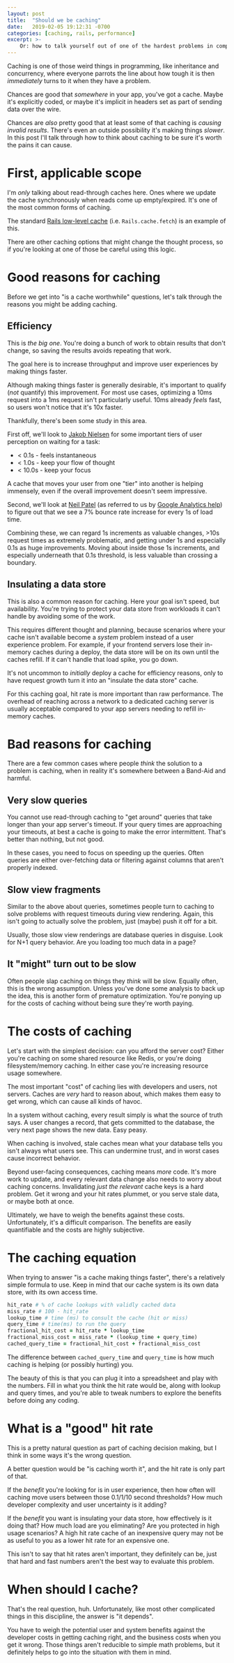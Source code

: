 ```yaml
---
layout: post
title:  "Should we be caching"
date:   2019-02-05 19:12:31 -0700
categories: [caching, rails, performance]
excerpt: >-
    Or: how to talk yourself out of one of the hardest problems in computers
---
```


Caching is one of those weird things in programming, like inheritance and concurrency, where everyone parrots the line about how tough it is then *immediately* turns to it when they have a problem.

Chances are good that *somewhere* in your app, you've got a cache. Maybe it's explicitly coded, or maybe it's implicit in headers set as part of sending data over the wire.

Chances are *also* pretty good that at least some of that caching is *causing invalid results*. There's even an outside possibility it's making things *slower*. In this post I'll talk through how to think about caching to be sure it's worth the pains it can cause.

# First, applicable scope
I'm *only* talking about read-through caches here. Ones where we update the cache synchronously when reads come up empty/expired. It's one of the most common forms of caching.

The standard [Rails low-level cache](https://guides.rubyonrails.org/caching_with_rails.html#low-level-caching) (i.e. `Rails.cache.fetch`) is an example of this.

There are other caching options that might change the thought process, so if you're looking at one of those be careful using this logic.

# Good reasons for caching
Before we get into "is a cache worthwhile" questions, let's talk through the reasons you might be adding caching.

## Efficiency
This is *the big one*. You're doing a bunch of work to obtain results that don't change, so saving the results avoids repeating that work.

The goal here is to increase throughput and improve user experiences by making things faster.

Although making things faster is generally desirable, it's important to qualify (*not* quantify) this improvement. For most use cases, optimizing a 10ms request into a 1ms request isn't particularly useful. 10ms already *feels* fast, so users won't notice that it's 10x faster.

Thankfully, there's been some study in this area.

First off, we'll look to [Jakob Nielsen](https://www.nngroup.com/articles/response-times-3-important-limits/) for some important tiers of user perception on waiting for a task:

* < 0.1s - feels instantaneous
* < 1.0s - keep your flow of thought
* < 10.0s - keep your focus

A cache that moves your user from one "tier" into another is helping immensely, even if the overall improvement doesn't seem impressive.

Second, we'll look at [Neil Patel](https://neilpatel.com/blog/loading-time/) (as referred to us by [Google Analytics help](https://support.google.com/analytics/answer/4589209?hl=en)) to figure out that we see a 7% bounce rate increase for every 1s of load time.

Combining these, we can regard 1s increments as valuable changes, >10s request times as extremely problematic, and getting under 1s and especially 0.1s as huge improvements. Moving about inside those 1s increments, and especially underneath that 0.1s threshold, is less valuable than crossing a boundary.

## Insulating a data store
This is also a common reason for caching. Here your goal isn't speed, but availability. You're trying to protect your data store from workloads it can't handle by avoiding some of the work.

This requires different thought and planning, because scenarios where your cache isn't available become a *system* problem instead of a user experience problem. For example, if your frontend servers lose their in-memory caches during a deploy, the data store will be on its own until the caches refill. If it can't handle that load spike, you go down.

It's not uncommon to *initially* deploy a cache for efficiency reasons, only to have request growth turn it into an "insulate the data store" cache.

For this caching goal, hit rate is more important than raw performance. The overhead of reaching across a network to a dedicated caching server is usually acceptable compared to your app servers needing to refill in-memory caches.

# Bad reasons for caching
There are a few common cases where people *think* the solution to a problem is caching, when in reality it's somewhere between a Band-Aid and harmful.

## Very slow queries
You cannot use read-through caching to "get around" queries that take longer than your app server's timeout. If your query times are approaching your timeouts, at best a cache is going to make the error intermittent. That's better than nothing, but not good.

In these cases, you need to focus on speeding up the queries. Often queries are either over-fetching data or filtering against columns that aren't properly indexed.

## Slow view fragments
Similar to the above about queries, sometimes people turn to caching to solve problems with request timeouts during view rendering. Again, this isn't going to actually solve the problem, just (maybe) push it off for a bit.

Usually, those slow view renderings are database queries in disguise. Look for N+1 query behavior. Are you loading too much data in a page?

## It "might" turn out to be slow
Often people slap caching on things they *think* will be slow. Equally often, this is the wrong assumption. Unless you've done some analysis to back up the idea, this is another form of premature optimization. You're ponying up for the costs of caching without being sure they're worth paying.

# The costs of caching
Let's start with the simplest decision: can you afford the server cost? Either you're caching on some shared resource like Redis, or you're doing filesystem/memory caching. In either case you're increasing resource usage somewhere.

The most important "cost" of caching lies with developers and users, not servers. Caches are *very* hard to reason about, which makes them easy to get wrong, which can cause all kinds of havoc.

In a system without caching, every result simply is what the source of truth says. A user changes a record, that gets committed to the database, the very next page shows the new data. Easy peasy.

When caching is involved, stale caches mean what your database tells you isn't always what users see. This can undermine trust, and in worst cases cause incorrect behavior.

Beyond user-facing consequences, caching means *more* code. It's more work to update, and every relevant data change also needs to worry about caching concerns. Invalidating *just the relevant* cache keys is a hard problem. Get it wrong and your hit rates plummet, or you serve stale data, or maybe both at once.

Ultimately, we have to weigh the benefits against these costs. Unfortunately, it's a difficult comparison. The benefits are easily quantifiable and the costs are highly subjective.

# The caching equation
When trying to answer "is a cache making things faster", there's a relatively simple formula to use. Keep in mind that our cache system is its own data store, with its own access time.

```ruby
hit_rate # % of cache lookups with validly cached data
miss_rate # 100 - hit_rate
lookup_time # time (ms) to consult the cache (hit or miss)
query_time # time(ms) to run the query
fractional_hit_cost = hit_rate * lookup_time
fractional_miss_cost = miss_rate * (lookup_time + query_time)
cached_query_time = fractional_hit_cost + fractional_miss_cost
```

The difference between `cached_query_time` and `query_time` is how much caching is helping (or possibly hurting) you.

The beauty of this is that you can plug it into a spreadsheet and play with the numbers. Fill in what you think the hit rate would be, along with lookup and query times, and you're able to tweak numbers to explore the benefits before doing any coding.

# What is a "good" hit rate
This is a pretty natural question as part of caching decision making, but I think in some ways it's the wrong question.

A better question would be "is caching worth it", and the hit rate is only part of that.

If the *benefit* you're looking for is in user experience, then how often will caching move users between those 0.1/1/10 second thresholds? How much developer complexity and user uncertainty is it adding?

If the *benefit* you want is insulating your data store, how effectively is it doing that? How much load are you eliminating? Are you protected in high usage scenarios? A high hit rate cache of an inexpensive query may not be as useful to you as a lower hit rate for an expensive one.

This isn't to say that hit rates aren't important, they definitely can be, just that hard and fast numbers aren't the best way to evaluate this problem.

# When should I cache?
That's the real question, huh. Unfortunately, like most other complicated things in this discipline, the answer is "it depends".

You have to weigh the potential user and system benefits against the developer costs in getting caching right, and the business costs when you get it wrong. Those things aren't reducible to simple math problems, but it definitely helps to go into the situation with them in mind.
